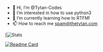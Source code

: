 - 👋 Hi, I’m @Tytan-Codes
- 👀 I’m interested in how to use python3
- 🌱 I’m currently learning how to RTFM!
- 📫 How to reach me spam@thetytan.com


[![Stats](https://github-readme-stats.vercel.app/api?username=tytan-codes&theme=DARK)


[![Readme Card](https://github-readme-stats.vercel.app/api/pin/?username=tytan-codes&repo=Better-Day&show_owner=true)](https://github.com/tytan-codes/better-day)
<!---
tysudo/tysudo is a ✨ special ✨ repository because its `README.md` (this file) appears on your GitHub profile.
You can click the Preview link to take a look at your changes.
--->
